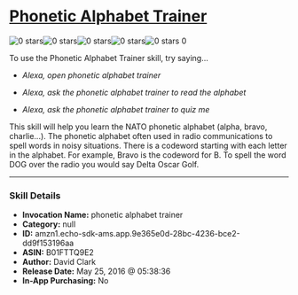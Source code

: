# [Phonetic Alphabet Trainer](http://alexa.amazon.com/#skills/amzn1.echo-sdk-ams.app.9e365e0d-28bc-4236-bce2-dd9f153196aa)
![0 stars](../../images/ic_star_border_black_18dp_1x.png)![0 stars](../../images/ic_star_border_black_18dp_1x.png)![0 stars](../../images/ic_star_border_black_18dp_1x.png)![0 stars](../../images/ic_star_border_black_18dp_1x.png)![0 stars](../../images/ic_star_border_black_18dp_1x.png) 0

To use the Phonetic Alphabet Trainer skill, try saying...

* *Alexa, open phonetic alphabet trainer*

* *Alexa, ask the phonetic alphabet trainer to read the alphabet*

* *Alexa, ask the phonetic alphabet trainer to quiz me*

This skill will help you learn the NATO phonetic alphabet (alpha, bravo, charlie...). The phonetic alphabet often used in radio communications to spell words in noisy situations. There is a codeword starting with each letter in the alphabet. For example, Bravo is the codeword for B. To spell the word DOG over the radio you would say Delta Oscar Golf.

***

### Skill Details

* **Invocation Name:** phonetic alphabet trainer
* **Category:** null
* **ID:** amzn1.echo-sdk-ams.app.9e365e0d-28bc-4236-bce2-dd9f153196aa
* **ASIN:** B01FTTQ9E2
* **Author:** David Clark
* **Release Date:** May 25, 2016 @ 05:38:36
* **In-App Purchasing:** No
